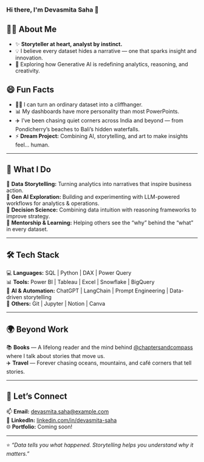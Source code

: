 ### Hi there, I'm Devasmita Saha 👋  

## 🧑‍💻 About Me  
- ✨ **Storyteller at heart, analyst by instinct.**  
- 💡 I believe every dataset hides a narrative — one that sparks insight and innovation.  
- 🤖 Exploring how Generative AI is redefining analytics, reasoning, and creativity.  

## 😄 Fun Facts  
- 🧙‍♀️ I can turn an ordinary dataset into a cliffhanger.  
- 📊 My dashboards have more personality than most PowerPoints.  
- ✈️ I’ve been chasing quiet corners across India and beyond — from Pondicherry’s beaches to Bali’s hidden waterfalls.  
- ⚡ **Dream Project:** Combining AI, storytelling, and art to make insights feel… human.  

     

---

## 🧩 What I Do  
🔹 **Data Storytelling:** Turning analytics into narratives that inspire business action.  
🔹 **Gen AI Exploration:** Building and experimenting with LLM-powered workflows for analytics & operations.  
🔹 **Decision Science:** Combining data intuition with reasoning frameworks to improve strategy.  
🔹 **Mentorship & Learning:** Helping others see the “why” behind the “what” in every dataset.  

---

## 🛠️ Tech Stack  
💻 **Languages:** SQL | Python | DAX | Power Query  
📊 **Tools:** Power BI | Tableau | Excel | Snowflake | BigQuery  
🤖 **AI & Automation:** ChatGPT | LangChain | Prompt Engineering | Data-driven storytelling  
🧰 **Others:** Git | Jupyter | Notion | Canva  

---

## 🌍 Beyond Work  
📚 **Books** — A lifelong reader and the mind behind [@chaptersandcompass](https://www.instagram.com/chaptersandcompass) where I talk about stories that move us.  
✈️ **Travel** — Forever chasing oceans, mountains, and café corners that tell stories.  

---

## 💬 Let’s Connect  
📫 **Email:** [devasmita.saha@example.com](mailto:devasmita.saha@example.com)  
💼 **LinkedIn:** [linkedin.com/in/devasmita-saha](https://www.linkedin.com/in/devasmita-saha)  
🌐 **Portfolio:** Coming soon!  

---

⭐ *“Data tells you what happened. Storytelling helps you understand why it matters.”*
